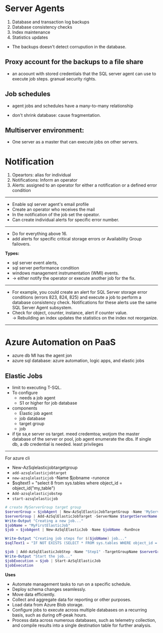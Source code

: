 # Server Agents
1. Database and transaction log backups
2. Database consistency checks
3. Index maintenance
4. Statistics updates

* The backups doesn't detect corrupution in the database.


## Proxy account for the backups to a file share
* an acoount with stored credentials that the SQL server agent can use to execute job steps. granual security rights.

## Job schedules
* agent jobs and schedules have a many-to-many relationship

* don't shrink database: cause fragmentation.

## Multiserver environment:
* One server as a master that can execute jobs on other servers. 


# Notification
1. Opeartors: alias for individual
2. Notifications: Inform an operator
3. Alerts: assigned to an operator for either a notification or a defined error condition
---
* Enable sql server agent's email profile
* Create an operator who receives the mail
* In the notification of the job set the opeator.
* Can create individual alerts for specific error number.
---
* Do for everything above 16.
* add alerts for specific critical storage errors or Availability Group failovers.

**Types:**
* sql server event alerts,
* sql server performance condition
* windows management instrumentation (WMI) events.
* &rarr; either notify the operator or execute another job for the fix.
---
* For example, you could create an alert for SQL Server storage error conditions (errors 823, 824, 825) and execute a job to perform a database consistency check. Notifications for these alerts use the same SQL Server Agent subsystem.
* Check for object, counter, instance, alert if counter value. \
&rarr; Rebuilding an index updates the statistics on the index not reorganize.
---
# Azure Automation on PaaS
* azure db MI has the agent jon
* azure sql database: azure automation, logic apps, and elastic jobs

## Elastic Jobs
* limit to executing T-SQL.
* To configure
    * needs a job agent
    * S1 or higher for job database
* components
    * Elastic job agent
    * job database
    * target group
    * job
* if tje sa,e server os target. meed credemtoa; wotjom the master database of the server or pool, job agent enumerate the dbs. If single db, a db credential is needed. least privileges
---
For azure cli
* New-AzSqlelasticjobtargetgroup
* ```add-azsqlelasticjobtarget```
* ```new-azsqlelasticjob``` -Name $jobname -runonce
* $sqltext1 = "select 8 from sys.tables where object_id = object_id("my_table")
* ```Add-azsqlelasticjobstep```
* ```start-azsqlelasticjob```

```ps1
# create MyServerGroup target group
$serverGroup = $jobAgent | New-AzSqlElasticJobTargetGroup -Name 'MyServerGroup'
$serverGroup | Add-AzSqlElasticJobTarget -ServerName $targetServerName -RefreshCredentialName $masterCred.CredentialName
Write-Output "Creating a new job..."
$jobName = "MyFirstElasticJob"
$job = $jobAgent | New-AzSqlElasticJob -Name $jobName -RunOnce

Write-Output "Creating job steps for $($jobName) job..."
$sqlText1 = "IF NOT EXISTS (SELECT * FROM sys.tables WHERE object_id = object_id('MyTable')) CREATE TABLE [dbo].[MyTable]([Id] [int] NOT NULL);"

$job | Add-AzSqlElasticJobStep -Name "Step1" -TargetGroupName $serverGroup.TargetGroupName -CredentialName $jobCred.CredentialName -CommandText $sqlText1
Write-Output "Start the job..."
$jobExecution = $job | Start-AzSqlElasticJob
$jobExecution
```
**Uses**
* Automate management tasks to run on a specific schedule.
* Deploy schema changes seamlessly.
* Move data efficiently.
* Collect and aggregate data for reporting or other purposes.
* Load data from Azure Blob storage.
* Configure jobs to execute across multiple databases on a recurring basis, such as during off-peak hours.
* Process data across numerous databases, such as telemetry collection, and compile results into a single destination table for further analysis.

